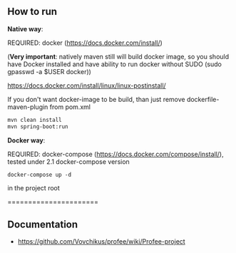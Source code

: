## How to run

**Native way**:

REQUIRED: docker (https://docs.docker.com/install/)

(**Very important**: natively maven still will build docker image, so you should have Docker installed and have ability to run docker without SUDO (sudo gpasswd -a $USER docker))

https://docs.docker.com/install/linux/linux-postinstall/

If you don't want docker-image to be build, than just remove dockerfile-maven-plugin from pom.xml


```markdown 
mvn clean install  
mvn spring-boot:run
```

**Docker way**:

REQUIRED: docker-compose (https://docs.docker.com/compose/install/), tested under 2.1 docker-compose version

```markdown
docker-compose up -d
```

in the project root

======================

## Documentation

* https://github.com/Vovchikus/profee/wiki/Profee-project
